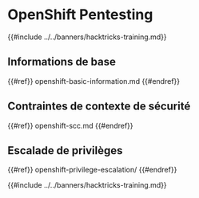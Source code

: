 # OpenShift Pentesting

{{#include ../../banners/hacktricks-training.md}}

## Informations de base

{{#ref}}
openshift-basic-information.md
{{#endref}}

## Contraintes de contexte de sécurité

{{#ref}}
openshift-scc.md
{{#endref}}

## Escalade de privilèges

{{#ref}}
openshift-privilege-escalation/
{{#endref}}



{{#include ../../banners/hacktricks-training.md}}

